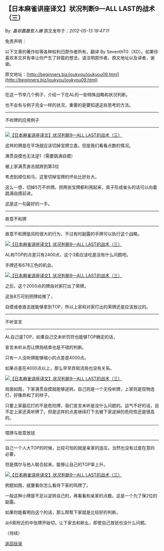 ## 【日本麻雀讲座译文】状况判断9—ALL LAST的战术（三）

By: *鑫哥蠢蠢惹人嫌* 原文发布于：*2012-05-13 19:47:11*

免责声明：

以下文章的著作权等各种权利归原作者所有，翻译 By
SeventhTG（XD）。如果你喜欢本文并有幸让你产生了转载的想法，请注明原作者、原文地址以及译者，谢谢。

原文地址：[http://beginners.biz/joukyou/joukyou09.html](http://beginners.biz/joukyou/joukyou09.html)

------------------------------------------------------------------------------------

在这一节举几个例子，介绍一下在AL的一些特殊战略和状况判断。

也不会有与例子完全一样的状况，重要的是要知道这些思考的方法。

------------------------------------------------------------------------------------

不听牌的应用例子

------------------------------------------------------------------------------------

[![【日本麻雀讲座译文】状况判断9&mdash;ALL&nbsp;<wbr>LAST的战术（三）](http://s4.sinaimg.cn/middle/7f78b76fhbfe99cbbeb33&amp;690)](http://photo.blog.sina.com.cn/showpic.html#blogid=7f78b76f01014t6i&url=http://s4.sinaimg.cn/orignal/7f78b76fhbfe99cbbeb33)

这样的牌是在平场就应该切掉宝牌立直。但是我们看看点数的情况。

 

满贯自摸也无法逆1（需要跳满自摸）

被上家满贯直击就跌到第3位

 

考虑到顺位和马，这里切掉宝牌的坏处比好处大。

这么一想，切掉5万不听牌。把两张宝牌都利用起来，索子形成雀头的话可以向着跳满自摸前进。

这是这一句最好的一手。

------------------------------------------------------------------------------------

故意不和牌

------------------------------------------------------------------------------------

故意不和牌是风险很大的行为，不过有时副露的手牌可以执行这个战略。

[![【日本麻雀讲座译文】状况判断9&mdash;ALL&nbsp;<wbr>LAST的战术（三）](http://s8.sinaimg.cn/middle/7f78b76fh799760e6a8a7&amp;690)](http://photo.blog.sina.com.cn/showpic.html#blogid=7f78b76f01014t6i&url=http://s8.sinaimg.cn/orignal/7f78b76fh799760e6a8a7)

AL和TOP的点差只有2400点，这个3索应该吃是没有什么问题吧。

手牌还有678三色的机会。

[![【日本麻雀讲座译文】状况判断9&mdash;ALL&nbsp;<wbr>LAST的战术（三）](http://s11.sinaimg.cn/middle/7f78b76fhbfe9cea3a33a&amp;690)](http://photo.blog.sina.com.cn/showpic.html#blogid=7f78b76f01014t6i&url=http://s11.sinaimg.cn/orignal/7f78b76fhbfe9cea3a33a)

之后，这个2000点的牌由对家打出了荣牌。

这张8万可别把牌给推了，

自摸或者直击就能够拿到TOP，所以上家和对家打出的荣牌还是应该放过的。

------------------------------------------------------------------------------------

不听宣言

------------------------------------------------------------------------------------

AL自己是TOP，如果自己交未听罚符也能够TOP确定的话，

宣言未听从而让牌局结束也是不错的判断。

只有一人没听牌能够缩小的点差是4000点。

如果点差在4000点以上，那么早早弃和流局也没有关系。

[![【日本麻雀讲座译文】状况判断9&mdash;ALL&nbsp;<wbr>LAST的战术（三）](http://s16.sinaimg.cn/middle/7f78b76fhbfe9eccc818f&amp;690)](http://photo.blog.sina.com.cn/showpic.html#blogid=7f78b76f01014t6i&url=http://s16.sinaimg.cn/orignal/7f78b76fhbfe9eccc818f)

局面如图，下家满贯自摸就能够逆转。自己则是一个无役听牌，上家则是现物连打，好像弃和了的样子。

只要上家最后打的不是危险牌，我们宣言未听是没什么问题的。运气不好的话，说不定上家还真听牌了。但是这样的点差继续打下去被下家逆掉的危险性还是很高的。 

------------------------------------------------------------------------------------

喂牌与故意放铳

------------------------------------------------------------------------------------

自己一个人大TOP的时候，比较可怕的就是亲家的连庄。当然也没有过度在意的必要，

但是偶尔与他人联合起来，能够让自己的TOP率上升。

[![【日本麻雀讲座译文】状况判断9&mdash;ALL&nbsp;<wbr>LAST的战术（三）](http://s2.sinaimg.cn/middle/7f78b76fhbfea0ea187b1&amp;690)](http://photo.blog.sina.com.cn/showpic.html#blogid=7f78b76f01014t6i&url=http://s2.sinaimg.cn/orignal/7f78b76fhbfea0ea187b1)

例题如图，就要看你怎么看待下家的鸣牌了。

一般这种小牌是不足以逆转自己的，再看看和亲家的点数。这是一个为了保2位的副露。

如果你能看明白这个的话，那么帮帮下家就是比较好的判断。

 

从6索附近的中张牌开始切，让下家去和断幺，即使自己放铳也没什么问题。

 

 

 

（待续）

 

 

[返回目录](index.html)
